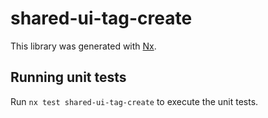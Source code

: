 # shared-ui-tag-create

This library was generated with [Nx](https://nx.dev).

## Running unit tests

Run `nx test shared-ui-tag-create` to execute the unit tests.
